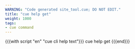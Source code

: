 ```yaml
---
WARNING: "Code generated site_tool.cue; DO NOT EDIT."
title: "cue help get"
weight: 1000
tags:
- cue command
---
```


{{{with script "en" "cue cli help text"}}}
cue help get
{{{end}}}
